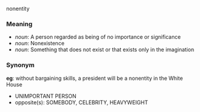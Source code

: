 nonentity
### Meaning
+ _noun_: A person regarded as being of no importance or significance
+ _noun_: Nonexistence
+ _noun_: Something that does not exist or that exists only in the imagination

### Synonym

__eg__: without bargaining skills, a president will be a nonentity in the White House

+ UNIMPORTANT PERSON
+ opposite(s): SOMEBODY, CELEBRITY, HEAVYWEIGHT


